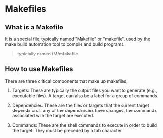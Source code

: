 # Makefiles

## What is a Makefile
It is a special file, typically named "Makefile" or "makefile", used by the make build automation tool to compile and build programs.

> typicially named (M/m)akefile
 
## How to use Makefiles

There are three critical components that make up makefiles,

1. Targets: 
These are typically the output files you want to generate (e.g., executable files). A target can also be a label for a group of commands.

2. Dependencies: 
These are the files or targets that the current target depends on. If any of the dependencies have changed, the commands associated with the target are executed.

3. Commands: 
These are the shell commands to execute in order to build the target. They must be preceded by a tab character.
